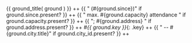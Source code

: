  {{ ground_title( ground ) }} ++
 {{ " (#{ground.since})"  if ground.since.present? }} ++
 {{ " max. #{ground.capacity} attendance " if ground.capacity.present? }} ++
 {{ "; #{ground.address} "  if ground.address.present? }} ++
  _#{{ ground.key }}_{: .key} ++
 {{ " -- #{ground.city.title}" if ground.city_id.present? }} ++
 <br>
